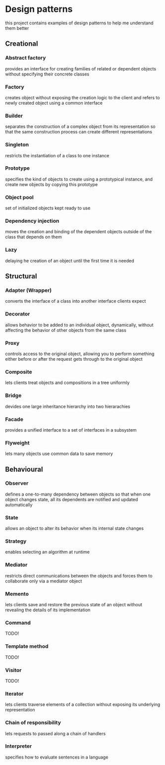 # Design patterns
this project contains examples of design patterns to help me understand them better

## Creational

### Abstract factory
provides an interface for creating families of related or dependent objects without specifying their concrete classes

### Factory
creates object without exposing the creation logic to the client and refers to newly created object using a common interface

### Builder
separates the construction of a complex object from its representation so that the same construction process can create different representations

### Singleton
restricts the instantiation of a class to one instance

### Prototype
specifies the kind of objects to create using a prototypical instance, and create new objects by copying this prototype

### Object pool
set of initialized objects kept ready to use

### Dependency injection
moves the creation and binding of the dependent objects outside of the class that depends on them

### Lazy
delaying he creation of an object until the first time it is needed

## Structural

### Adapter (Wrapper)
converts the interface of a class into another interface clients expect

### Decorator
allows behavior to be added to an individual object, dynamically, without affecting the behavior of other objects from the same class

### Proxy
controls access to the original object, allowing you to perform something either before or after the request gets through to the original object

### Composite
lets clients treat objects and compositions in a tree uniformly

### Bridge
devides one large inheritance hierarchy into two hierarachies

### Facade
provides a unified interface to a set of interfaces in a subsystem

### Flyweight
lets many objects use common data to save memory

## Behavioural

### Observer
defines a one-to-many dependency between objects so that when one object changes state, all its dependents are notified and updated automatically

### State
allows an object to alter its behavior when its internal state changes

### Strategy
enables selecting an algorithm at runtime

### Mediator
restricts direct communications between the objects and forces them to collaborate only via a mediator object

### Memento
lets clients save and restore the previous state of an object without revealing the details of its implementation

### Command
TODO!

### Template method
TODO!

### Visitor
TODO!

### Iterator
lets clients traverse elements of a collection without exposing its underlying representation

### Chain of responsibility
lets requests to passed along a chain of handlers

### Interpreter
specifies how to evaluate sentences in a language